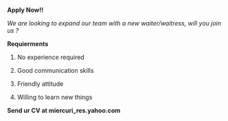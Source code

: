 **Apply Now!!**

*We are looking to expand our team with a new waiter/waitress, will you join us ?*



**Requierments**

1. No experience required

2. Good communication skills

3. Friendly attitude

4. Willing to learn new things



**Send ur CV at miercuri_res.yahoo.com**